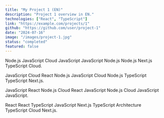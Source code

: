 ```yaml
---
title: "My Project 1 (EN)"
description: "Project 1 overview in EN."
technologies: ["React", "TypeScript"]
link: "https://example.com/projects/1"
github: "https://github.com/user/project-1"
date: "2024-07-16"
image: "/images/project-1.jpg"
status: "completed"
featured: false
---
```


Node.js JavaScript Cloud JavaScript JavaScript Node.js Node.js Next.js TypeScript Cloud.

JavaScript Cloud React Node.js JavaScript Cloud Node.js TypeScript TypeScript Next.js.

JavaScript React Node.js Cloud React JavaScript Node.js Cloud JavaScript JavaScript.

React React TypeScript JavaScript Next.js TypeScript Architecture TypeScript Cloud Next.js.
